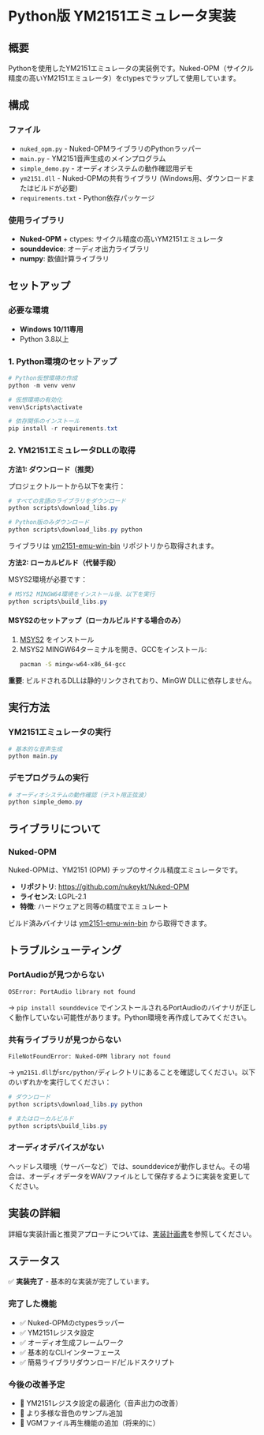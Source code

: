# Python版 YM2151エミュレータ実装

## 概要
Pythonを使用したYM2151エミュレータの実装例です。Nuked-OPM（サイクル精度の高いYM2151エミュレータ）をctypesでラップして使用しています。

## 構成

### ファイル
- `nuked_opm.py` - Nuked-OPMライブラリのPythonラッパー
- `main.py` - YM2151音声生成のメインプログラム
- `simple_demo.py` - オーディオシステムの動作確認用デモ
- `ym2151.dll` - Nuked-OPMの共有ライブラリ (Windows用、ダウンロードまたはビルドが必要)
- `requirements.txt` - Python依存パッケージ

### 使用ライブラリ
- **Nuked-OPM** + ctypes: サイクル精度の高いYM2151エミュレータ
- **sounddevice**: オーディオ出力ライブラリ
- **numpy**: 数値計算ライブラリ

## セットアップ

### 必要な環境
- **Windows 10/11専用**
- Python 3.8以上

### 1. Python環境のセットアップ

```powershell
# Python仮想環境の作成
python -m venv venv

# 仮想環境の有効化
venv\Scripts\activate

# 依存関係のインストール
pip install -r requirements.txt
```

### 2. YM2151エミュレータDLLの取得

**方法1: ダウンロード（推奨）**

プロジェクトルートから以下を実行：

```powershell
# すべての言語のライブラリをダウンロード
python scripts\download_libs.py

# Python版のみダウンロード
python scripts\download_libs.py python
```

ライブラリは [ym2151-emu-win-bin](https://github.com/cat2151/ym2151-emu-win-bin) リポジトリから取得されます。

**方法2: ローカルビルド（代替手段）**

MSYS2環境が必要です：

```powershell
# MSYS2 MINGW64環境をインストール後、以下を実行
python scripts\build_libs.py
```

#### MSYS2のセットアップ（ローカルビルドする場合のみ）

1. [MSYS2](https://www.msys2.org/) をインストール
2. MSYS2 MINGW64ターミナルを開き、GCCをインストール:
   ```bash
   pacman -S mingw-w64-x86_64-gcc
   ```

**重要**: ビルドされるDLLは静的リンクされており、MinGW DLLに依存しません。

## 実行方法

### YM2151エミュレータの実行

```powershell
# 基本的な音声生成
python main.py
```

### デモプログラムの実行

```powershell
# オーディオシステムの動作確認（テスト用正弦波）
python simple_demo.py
```

## ライブラリについて

### Nuked-OPM
Nuked-OPMは、YM2151 (OPM) チップのサイクル精度エミュレータです。

- **リポジトリ**: https://github.com/nukeykt/Nuked-OPM
- **ライセンス**: LGPL-2.1
- **特徴**: ハードウェアと同等の精度でエミュレート

ビルド済みバイナリは [ym2151-emu-win-bin](https://github.com/cat2151/ym2151-emu-win-bin) から取得できます。

## トラブルシューティング

### PortAudioが見つからない

```
OSError: PortAudio library not found
```

→ `pip install sounddevice` でインストールされるPortAudioのバイナリが正しく動作していない可能性があります。Python環境を再作成してみてください。

### 共有ライブラリが見つからない

```
FileNotFoundError: Nuked-OPM library not found
```

→ `ym2151.dll`が`src/python/`ディレクトリにあることを確認してください。以下のいずれかを実行してください：

```powershell
# ダウンロード
python scripts\download_libs.py python

# またはローカルビルド
python scripts\build_libs.py
```

### オーディオデバイスがない

ヘッドレス環境（サーバーなど）では、sounddeviceが動作しません。その場合は、オーディオデータをWAVファイルとして保存するように実装を変更してください。

## 実装の詳細

詳細な実装計画と推奨アプローチについては、[実装計画書](../../IMPLEMENTATION_PLAN.md#4-python版-)を参照してください。

## ステータス
✅ **実装完了** - 基本的な実装が完了しています。

### 完了した機能
- ✅ Nuked-OPMのctypesラッパー
- ✅ YM2151レジスタ設定
- ✅ オーディオ生成フレームワーク
- ✅ 基本的なCLIインターフェース
- ✅ 簡易ライブラリダウンロード/ビルドスクリプト

### 今後の改善予定
- 🔄 YM2151レジスタ設定の最適化（音声出力の改善）
- 🔄 より多様な音色のサンプル追加
- 🔄 VGMファイル再生機能の追加（将来的に）
